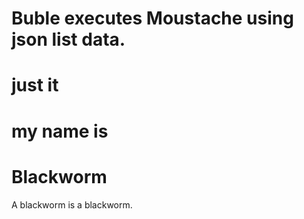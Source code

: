 # Buble executes Moustache using json list data.

# just  it

# my name is 

# Blackworm

A blackworm is a blackworm.
